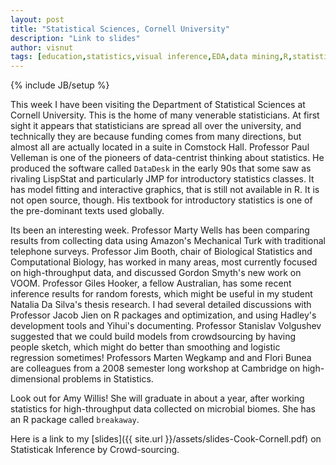 ```yaml
---
layout: post
title: "Statistical Sciences, Cornell University"
description: "Link to slides"
author: visnut
tags: [education,statistics,visual inference,EDA,data mining,R,statistical computing,statistical graphics,data wrangling]
---
```

{% include JB/setup %}

This week I have been visiting the Department of Statistical Sciences at Cornell University. This is the home of many venerable statisticians. At first sight it appears that statisticians are spread all over the university, and technically they are because funding comes from many directions, but almost all are actually located in a suite in Comstock Hall. Professor Paul Velleman is one of the pioneers of data-centrist thinking about statistics. He produced the software called `DataDesk` in the early 90s that some saw as rivaling LispStat and particularly JMP for introductory statistics classes. It has model fitting and interactive graphics, that is still not available in R. It is not open source, though. His textbook for introductory statistics is one of the pre-dominant texts used globally.

Its been an interesting week. Professor Marty Wells has been comparing results from collecting data using Amazon's Mechanical Turk with traditional telephone surveys. Professor Jim Booth, chair of Biological Statistics and Computational Biology, has worked in many areas, most currently focused on high-throughput data, and discussed Gordon Smyth's new work on VOOM. Professor Giles Hooker, a fellow Australian, has some recent inference results for random forests, which might be useful in my student Natalia Da Silva's thesis research. I had several detailed discussions with Professor  Jacob Jien on R packages and optimization, and using Hadley's development tools and Yihui's documenting. Professor Stanislav Volgushev suggested that we could build models from crowdsourcing by having people sketch, which might do better than smoothing and logistic regression sometimes! Professors Marten Wegkamp and and Flori Bunea are colleagues from a 2008 semester long workshop at Cambridge on high-dimensional problems in Statistics.  

Look out for Amy Willis! She will graduate in about a year, after working statistics for high-throughput data collected on microbial biomes. She has an R package called `breakaway`. 

Here is a link to my [slides]({{ site.url }}/assets/slides-Cook-Cornell.pdf) on Statisticak Inference by Crowd-sourcing.


